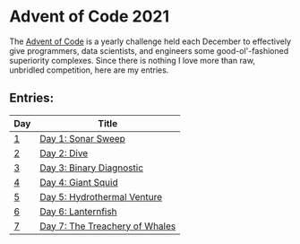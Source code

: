 # Advent of Code 2021
The [Advent of Code](https://adventofcode.com/) is a yearly challenge held each December to effectively give programmers, data scientists, and engineers some good-ol'-fashioned superiority complexes. Since there is nothing I love more than raw, unbridled competition, here are my entries.

## Entries:

| Day | Title |
| ---- | ----- |
| [1](https://github.com/andrewargeros/Advent-of-Code-2021/tree/main/Day%201) | [Day 1: Sonar Sweep](https://adventofcode.com/2021/day/1) |
| [2](https://github.com/andrewargeros/Advent-of-Code-2021/tree/main/Day%202) | [Day 2: Dive](https://adventofcode.com/2021/day/2) |
| [3](https://github.com/andrewargeros/Advent-of-Code-2021/tree/main/Day%203) | [Day 3: Binary Diagnostic](https://adventofcode.com/2021/day/3) |
| [4](https://github.com/andrewargeros/Advent-of-Code-2021/tree/main/Day%204) | [Day 4: Giant Squid](https://adventofcode.com/2021/day/4) |
| [5](https://github.com/andrewargeros/Advent-of-Code-2021/tree/main/Day%205) | [Day 5: Hydrothermal Venture](https://adventofcode.com/2021/day/5) |
| [6](https://github.com/andrewargeros/Advent-of-Code-2021/tree/main/Day%206) | [Day 6: Lanternfish](https://adventofcode.com/2021/day/6) |
| [7](https://github.com/andrewargeros/Advent-of-Code-2021/tree/main/Day%207) | [Day 7: The Treachery of Whales](https://adventofcode.com/2021/day/7) |